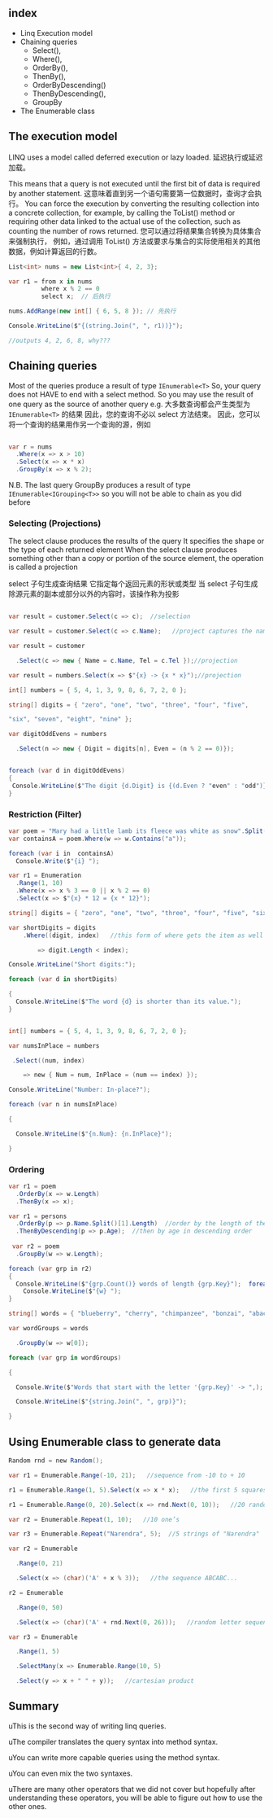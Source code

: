 ## index

- Linq Execution model
- Chaining queries
	- Select(),
	- Where(),
	- OrderBy(), 
	- ThenBy(),
	- OrderByDescending()
	- ThenByDescending(),
	- GroupBy
- The Enumerable class

## The execution model

LINQ uses a model called deferred execution or lazy loaded.
延迟执行或延迟加载。

This means that a query is not executed until the first bit of data is required by another statement.
这意味着直到另一个语句需要第一位数据时，查询才会执行。
You can force the execution by converting the resulting collection into a concrete collection, for example, by calling the ToList() method or requiring other data linked to the actual use of the collection, such as counting the number of rows returned.
您可以通过将结果集合转换为具体集合来强制执行，
例如，通过调用 ToList() 方法或要求与集合的实际使用相关的其他数据，例如计算返回的行数。

```c#
List<int> nums = new List<int>{ 4, 2, 3};

var r1 = from x in nums
         where x % 2 == 0  
         select x;  // 后执行

nums.AddRange(new int[] { 6, 5, 8 }); // 先执行

Console.WriteLine($"{(string.Join(", ", r1))}");

//outputs 4, 2, 6, 8, why???
```

## Chaining queries

Most of the queries produce a result of type `IEnumerable<T>`
So, your query does not HAVE to end with a select method.
So you may use the result of one query as the source of another query e.g.
大多数查询都会产生类型为 `IEnumerable<T>` 的结果
因此，您的查询不必以 select 方法结束。
因此，您可以将一个查询的结果用作另一个查询的源，例如

```c#

var r = nums
  .Where(x => x > 10)
  .Select(x => x * x)
  .GroupBy(x => x % 2);

```

N.B. The last query GroupBy produces a result of type `IEnumerable<IGrouping<T>>` so you will not be able to chain as you did before

### Selecting (Projections)

The select clause produces the results of the query
It specifies the shape or the type of each returned element
When the select clause produces something other than a copy or portion of the source element, the operation is called a projection

select 子句生成查询结果
它指定每个返回元素的形状或类型
当 select 子句生成除源元素的副本或部分以外的内容时，该操作称为投影

```c#

var result = customer.Select(c => c);  //selection

var result = customer.Select(c => c.Name);   //project captures the name

var result = customer

  .Select(c => new { Name = c.Name, Tel = c.Tel });//projection

var result = numbers.Select(x => $"{x} -> {x * x}");//projection

int[] numbers = { 5, 4, 1, 3, 9, 8, 6, 7, 2, 0 };

string[] digits = { "zero", "one", "two", "three", "four", "five",

"six", "seven", "eight", "nine" };

var digitOddEvens = numbers

  .Select(n => new { Digit = digits[n], Even = (n % 2 == 0)});          


foreach (var d in digitOddEvens)      
{          
 Console.WriteLine($"The digit {d.Digit} is {(d.Even ? "even" : "odd")}.");      
}

```

### Restriction (Filter)

```c#
var poem = "Mary had a little lamb its fleece was white as snow".Split();  
var containsA = poem.Where(w => w.Contains("a"));

foreach (var i in  containsA) 
  Console.Write($"{i} ");

var r1 = Enumeration
  .Range(1, 10)
  .Where(x => x % 3 == 0 || x % 2 == 0)
  .Select(x => $"{x} * 12 = {x * 12}");

string[] digits = { "zero", "one", "two", "three", "four", "five", "six", "seven", "eight", "nine" };

var shortDigits = digits
    .Where((digit, index)   //this form of where gets the item as well as the index

        => digit.Length < index);  

Console.WriteLine("Short digits:");

foreach (var d in shortDigits)

{
  Console.WriteLine($"The word {d} is shorter than its value.");
}


int[] numbers = { 5, 4, 1, 3, 9, 8, 6, 7, 2, 0 };

var numsInPlace = numbers

 .Select((num, index) 

    => new { Num = num, InPlace = (num == index) });         

Console.WriteLine("Number: In-place?");      

foreach (var n in numsInPlace)      

{          

  Console.WriteLine($"{n.Num}: {n.InPlace}");      

}
```

### Ordering

```c#
var r1 = poem
  .OrderBy(x => w.Length)
  .ThenBy(x => x);

var r1 = persons
  .OrderBy(p => p.Name.Split()[1].Length)  //order by the length of the last name
  .ThenByDescending(p => p.Age);  //then by age in descending order
 
 var r2 = poem 
  .GroupBy(w => w.Length);

foreach (var grp in r2)
{
  Console.WriteLine($"{grp.Count()} words of length {grp.Key}");  foreach (var w in grp)  
    Console.WriteLine($"{w} ");  
}

string[] words = { "blueberry", "cherry", "chimpanzee", "bonzai", "abacus", "chalk", "banana", "apple", "cheese" , "apricot" };

var wordGroups = words

  .GroupBy(w => w[0]);

foreach (var grp in wordGroups)

{

  Console.Write($"Words that start with the letter '{grp.Key}' -> ",);

  Console.WriteLine($"{string.Join(", ", grp)}");

}
```


## Using Enumerable class to generate data

```c#
Random rnd = new Random();            

var r1 = Enumerable.Range(-10, 21);   //sequence from -10 to + 10

r1 = Enumerable.Range(1, 5).Select(x => x * x);   //the first 5 squares

r1 = Enumerable.Range(0, 20).Select(x => rnd.Next(0, 10));   //20 random numbers less than 10

var r2 = Enumerable.Repeat(1, 10);   //10 one’s  

var r3 = Enumerable.Repeat("Narendra", 5);  //5 strings of "Narendra"

var r2 = Enumerable

  .Range(0, 21)

  .Select(x => (char)('A' + x % 3));   //the sequence ABCABC...

r2 = Enumerable

  .Range(0, 50)

  .Select(x => (char)('A' + rnd.Next(0, 26)));   //random letter sequence 

var r3 = Enumerable

  .Range(1, 5)

  .SelectMany(x => Enumerable.Range(10, 5)

  .Select(y => x + " " + y));   //cartesian product
```


## Summary
uThis is the second way of writing linq queries.

uThe compiler translates the query syntax into method syntax.

uYou can write more capable queries using the method syntax.

uYou can even mix the two syntaxes.

uThere are many other operators that we did not cover but hopefully after understanding these operators, you will be able to figure out how to use the other ones.